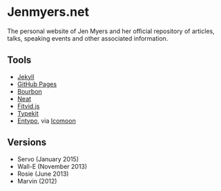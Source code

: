 # Jenmyers.net

The personal website of Jen Myers and her official repository of articles, talks, speaking events and other associated information.

## Tools

- [Jekyll](http://jekyllrb.com/)
- [GitHub Pages](http://pages.github.com/)
- [Bourbon](http://bourbon.io/)
- [Neat](http://neat.bourbon.io/)
- [Fitvid.js](http://fitvidsjs.com/)
- [Typekit](http://typekit.com/)
- [Entypo](http://entypo.com), via [Icomoon](https://icomoon.io/)

## Versions

- Servo (January 2015)
- Wall-E (November 2013)
- Rosie (June 2013)
- Marvin (2012)
